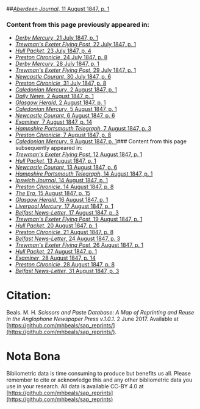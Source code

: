 ##[*Aberdeen Journal*, 11 August 1847, p. 1](https://mhbeals.github.io/sap_html/Aberdeen-Journal/Aberdeen-Journal-11-August-1847-p-1)

### Content from this page previously appeared in:
+ [*Derby Mercury*, 21 July 1847, p. 1](https://mhbeals.github.io/sap_html/Derby-Mercury/Derby-Mercury-21-July-1847-p-1)
+ [*Trewman's Exeter Flying Post*, 22 July 1847, p. 1](https://mhbeals.github.io/sap_html/Trewman's-Exeter-Flying-Post/Trewman's-Exeter-Flying-Post-22-July-1847-p-1)
+ [*Hull Packet*, 23 July 1847, p. 4](https://mhbeals.github.io/sap_html/Hull-Packet/Hull-Packet-23-July-1847-p-4)
+ [*Preston Chronicle*, 24 July 1847, p. 8](https://mhbeals.github.io/sap_html/Preston-Chronicle/Preston-Chronicle-24-July-1847-p-8)
+ [*Derby Mercury*, 28 July 1847, p. 1](https://mhbeals.github.io/sap_html/Derby-Mercury/Derby-Mercury-28-July-1847-p-1)
+ [*Trewman's Exeter Flying Post*, 29 July 1847, p. 1](https://mhbeals.github.io/sap_html/Trewman's-Exeter-Flying-Post/Trewman's-Exeter-Flying-Post-29-July-1847-p-1)
+ [*Newcastle Courant*, 30 July 1847, p. 6](https://mhbeals.github.io/sap_html/Newcastle-Courant/Newcastle-Courant-30-July-1847-p-6)
+ [*Preston Chronicle*, 31 July 1847, p. 8](https://mhbeals.github.io/sap_html/Preston-Chronicle/Preston-Chronicle-31-July-1847-p-8)
+ [*Caledonian Mercury*, 2 August 1847, p. 1](https://mhbeals.github.io/sap_html/Caledonian-Mercury/Caledonian-Mercury-2-August-1847-p-1)
+ [*Daily News*, 2 August 1847, p. 1](https://mhbeals.github.io/sap_html/Daily-News/Daily-News-2-August-1847-p-1)
+ [*Glasgow Herald*, 2 August 1847, p. 1](https://mhbeals.github.io/sap_html/Glasgow-Herald/Glasgow-Herald-2-August-1847-p-1)
+ [*Caledonian Mercury*, 5 August 1847, p. 1](https://mhbeals.github.io/sap_html/Caledonian-Mercury/Caledonian-Mercury-5-August-1847-p-1)
+ [*Newcastle Courant*, 6 August 1847, p. 6](https://mhbeals.github.io/sap_html/Newcastle-Courant/Newcastle-Courant-6-August-1847-p-6)
+ [*Examiner*, 7 August 1847, p. 14](https://mhbeals.github.io/sap_html/Examiner/Examiner-7-August-1847-p-14)
+ [*Hampshire Portsmouth Telegraph*, 7 August 1847, p. 3](https://mhbeals.github.io/sap_html/Hampshire-Portsmouth-Telegraph/Hampshire-Portsmouth-Telegraph-7-August-1847-p-3)
+ [*Preston Chronicle*, 7 August 1847, p. 8](https://mhbeals.github.io/sap_html/Preston-Chronicle/Preston-Chronicle-7-August-1847-p-8)
+ [*Caledonian Mercury*, 9 August 1847, p. 1](https://mhbeals.github.io/sap_html/Caledonian-Mercury/Caledonian-Mercury-9-August-1847-p-1)### Content from this page subsequently appeared in:
+ [*Trewman's Exeter Flying Post*, 12 August 1847, p. 1](https://mhbeals.github.io/sap_html/Trewman's-Exeter-Flying-Post/Trewman's-Exeter-Flying-Post-12-August-1847-p-1)
+ [*Hull Packet*, 13 August 1847, p. 1](https://mhbeals.github.io/sap_html/Hull-Packet/Hull-Packet-13-August-1847-p-1)
+ [*Newcastle Courant*, 13 August 1847, p. 6](https://mhbeals.github.io/sap_html/Newcastle-Courant/Newcastle-Courant-13-August-1847-p-6)
+ [*Hampshire Portsmouth Telegraph*, 14 August 1847, p. 1](https://mhbeals.github.io/sap_html/Hampshire-Portsmouth-Telegraph/Hampshire-Portsmouth-Telegraph-14-August-1847-p-1)
+ [*Ipswich Journal*, 14 August 1847, p. 1](https://mhbeals.github.io/sap_html/Ipswich-Journal/Ipswich-Journal-14-August-1847-p-1)
+ [*Preston Chronicle*, 14 August 1847, p. 8](https://mhbeals.github.io/sap_html/Preston-Chronicle/Preston-Chronicle-14-August-1847-p-8)
+ [*The Era*, 15 August 1847, p. 15](https://mhbeals.github.io/sap_html/The-Era/The-Era-15-August-1847-p-15)
+ [*Glasgow Herald*, 16 August 1847, p. 1](https://mhbeals.github.io/sap_html/Glasgow-Herald/Glasgow-Herald-16-August-1847-p-1)
+ [*Liverpool Mercury*, 17 August 1847, p. 1](https://mhbeals.github.io/sap_html/Liverpool-Mercury/Liverpool-Mercury-17-August-1847-p-1)
+ [*Belfast News-Letter*, 17 August 1847, p. 3](https://mhbeals.github.io/sap_html/Belfast-News-Letter/Belfast-News-Letter-17-August-1847-p-3)
+ [*Trewman's Exeter Flying Post*, 19 August 1847, p. 1](https://mhbeals.github.io/sap_html/Trewman's-Exeter-Flying-Post/Trewman's-Exeter-Flying-Post-19-August-1847-p-1)
+ [*Hull Packet*, 20 August 1847, p. 1](https://mhbeals.github.io/sap_html/Hull-Packet/Hull-Packet-20-August-1847-p-1)
+ [*Preston Chronicle*, 21 August 1847, p. 8](https://mhbeals.github.io/sap_html/Preston-Chronicle/Preston-Chronicle-21-August-1847-p-8)
+ [*Belfast News-Letter*, 24 August 1847, p. 3](https://mhbeals.github.io/sap_html/Belfast-News-Letter/Belfast-News-Letter-24-August-1847-p-3)
+ [*Trewman's Exeter Flying Post*, 26 August 1847, p. 1](https://mhbeals.github.io/sap_html/Trewman's-Exeter-Flying-Post/Trewman's-Exeter-Flying-Post-26-August-1847-p-1)
+ [*Hull Packet*, 27 August 1847, p. 1](https://mhbeals.github.io/sap_html/Hull-Packet/Hull-Packet-27-August-1847-p-1)
+ [*Examiner*, 28 August 1847, p. 14](https://mhbeals.github.io/sap_html/Examiner/Examiner-28-August-1847-p-14)
+ [*Preston Chronicle*, 28 August 1847, p. 8](https://mhbeals.github.io/sap_html/Preston-Chronicle/Preston-Chronicle-28-August-1847-p-8)
+ [*Belfast News-Letter*, 31 August 1847, p. 3](https://mhbeals.github.io/sap_html/Belfast-News-Letter/Belfast-News-Letter-31-August-1847-p-3)
                    
# Citation: 

Beals. M. H. *Scissors and Paste Database: A Map of Reprinting and Reuse in the Anglophone Newspaper Press v.1.0.1.* 2 June 2017. Available at [https://github.com/mhbeals/sap_reprints/](https://github.com/mhbeals/sap_reprints/). 
                    
# Nota Bona

Bibliometric data is time consuming to produce but benefits us all. Please remember to cite or acknowledge this and any other bibliometric data you use in your research. All data is available CC-BY 4.0 at [https://github.com/mhbeals/sap_reprints](https://github.com/mhbeals/sap_reprints)
